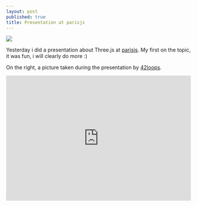 ```yaml
---
layout: post
published: true
title: Presentation at parisjs
---
```



<a target='_blank' title='yfrog.com - Image And Video Hosting' href='http://yfrog.com/kg1g6rtj'><img class="right" src='http://a.yfrog.com/img736/5082/1g6rt.th.jpg' border='0'/></a>

Yesterday i did a presentation about Three.js at [parisjs](http://parisjs.org). My first
on the topic, it was fun, i will clearly do more :)

On the right, a picture taken during the presentation by [42loops](http://twitter.com/#!/42loops).


<center>
	<iframe src="https://docs.google.com/present/view?id=dhng4bgf_71c9txhrdb" frameborder="0" width="100%" height="342"></iframe>
</center>

